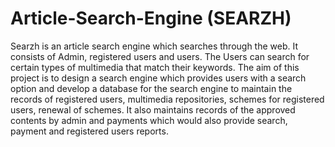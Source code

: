 # Article-Search-Engine (SEARZH)

Searzh is an article search engine which searches through the web. It consists of Admin, registered users and users. The Users can search for certain types of multimedia that match their keywords. The aim of this project is to design a search engine which provides users with a search option and develop a database for the search engine to maintain the records of registered users, multimedia repositories, schemes for registered users, renewal of schemes. It also maintains records of the approved contents by admin and payments which would also provide search, payment and registered users reports.
